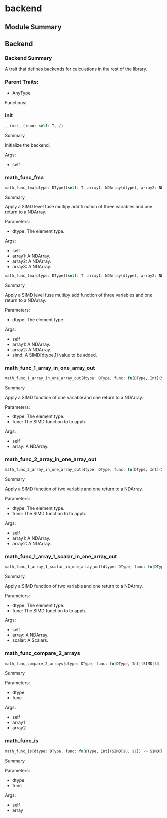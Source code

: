 



# backend

##  Module Summary
  

## Backend

### Backend Summary
  
  
A trait that defines backends for calculations in the rest of the library.  

### Parent Traits:
  

- AnyType
  
Functions:
### __init__


```rust
__init__(inout self: T, /)
```  
Summary  
  
Initialize the backend.  
  
Args:  

- self

### math_func_fma


```rust
math_func_fma[dtype: DType](self: T, array1: NDArray[dtype], array2: NDArray[dtype], array3: NDArray[dtype]) -> NDArray[$0]
```  
Summary  
  
Apply a SIMD level fuse multipy add function of three variables and one return to a NDArray.  
  
Parameters:  

- dtype: The element type.
  
Args:  

- self
- array1: A NDArray.
- array2: A NDArray.
- array3: A NDArray.


```rust
math_func_fma[dtype: DType](self: T, array1: NDArray[dtype], array2: NDArray[dtype], simd: SIMD[dtype, 1]) -> NDArray[$0]
```  
Summary  
  
Apply a SIMD level fuse multipy add function of three variables and one return to a NDArray.  
  
Parameters:  

- dtype: The element type.
  
Args:  

- self
- array1: A NDArray.
- array2: A NDArray.
- simd: A SIMD[dtype,1] value to be added.

### math_func_1_array_in_one_array_out


```rust
math_func_1_array_in_one_array_out[dtype: DType, func: fn[DType, Int](SIMD[$0, $1]) -> SIMD[$0, $1]](self: T, array: NDArray[dtype]) -> NDArray[$0]
```  
Summary  
  
Apply a SIMD function of one variable and one return to a NDArray.  
  
Parameters:  

- dtype: The element type.
- func: The SIMD function to to apply.
  
Args:  

- self
- array: A NDArray.

### math_func_2_array_in_one_array_out


```rust
math_func_2_array_in_one_array_out[dtype: DType, func: fn[DType, Int](SIMD[$0, $1], SIMD[$0, $1]) -> SIMD[$0, $1]](self: T, array1: NDArray[dtype], array2: NDArray[dtype]) -> NDArray[$0]
```  
Summary  
  
Apply a SIMD function of two variable and one return to a NDArray.  
  
Parameters:  

- dtype: The element type.
- func: The SIMD function to to apply.
  
Args:  

- self
- array1: A NDArray.
- array2: A NDArray.

### math_func_1_array_1_scalar_in_one_array_out


```rust
math_func_1_array_1_scalar_in_one_array_out[dtype: DType, func: fn[DType, Int](SIMD[$0, $1], SIMD[$0, $1]) -> SIMD[$0, $1]](self: T, array: NDArray[dtype], scalar: SIMD[dtype, 1]) -> NDArray[$0]
```  
Summary  
  
Apply a SIMD function of two variable and one return to a NDArray.  
  
Parameters:  

- dtype: The element type.
- func: The SIMD function to to apply.
  
Args:  

- self
- array: A NDArray.
- scalar: A Scalars.

### math_func_compare_2_arrays


```rust
math_func_compare_2_arrays[dtype: DType, func: fn[DType, Int](SIMD[$0, $1], SIMD[$0, $1]) -> SIMD[bool, $1]](self: T, array1: NDArray[dtype], array2: NDArray[dtype]) -> NDArray[bool]
```  
Summary  
  
  
  
Parameters:  

- dtype
- func
  
Args:  

- self
- array1
- array2

### math_func_is


```rust
math_func_is[dtype: DType, func: fn[DType, Int](SIMD[$0, $1]) -> SIMD[bool, $1]](self: T, array: NDArray[dtype]) -> NDArray[bool]
```  
Summary  
  
  
  
Parameters:  

- dtype
- func
  
Args:  

- self
- array
